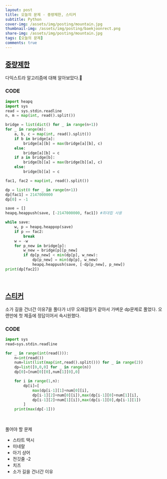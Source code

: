 ```yaml
---
layout: post
title: 오늘의 문제 - 중량제한, 스티커
subtitle: Python
cover-img: /assets/img/posting/mountain.jpg
thumbnail-img: /assets/img/posting/baekjoonrect.png
share-img: /assets/img/posting/mountain.jpg
tags: [오늘의 문제]
comments: true
---
```


## [중량제한](https://www.acmicpc.net/problem/1939)

다익스트라 알고리즘에 대해 알아보았다.🌈

### CODE

```python
import heapq
import sys
read = sys.stdin.readline
n, m = map(int, read().split())

bridge = list(dict() for _ in range(n+1))
for _ in range(m):
    a, b, c = map(int, read().split())
    if b in bridge[a]:
        bridge[a][b] = max(bridge[a][b], c)
    else:
        bridge[a][b] = c
    if a in bridge[b]:
        bridge[b][a] = max(bridge[b][a], c)
    else:
        bridge[b][a] = c

fac1, fac2 = map(int, read().split())

dp = list(0 for _ in range(n+1))
dp[fac1] = 2147000000
dp[0] = -1

save = []
heapq.heappush(save, [-2147000000, fac1]) #최대힙 사용

while save:
    w, p = heapq.heappop(save)
    if p == fac2:
        break
    w = -w
    for p_new in bridge[p]:
        w_new = bridge[p][p_new]
        if dp[p_new] < min(dp[p], w_new):
            dp[p_new] = min(dp[p], w_new)
            heapq.heappush(save, [-dp[p_new], p_new])
print(dp[fac2])
```

<br>

## [스티커](https://www.acmicpc.net/problem/9465)

소가 길을 건너간 이유7을 풀다가 너무 오래걸릴거 같아서 가벼운 dp문제로 풀었다. 오랜만에 첫 제출에 정답이어서 속시원했다.

### CODE

```python
import sys
read=sys.stdin.readline

for _ in range(int(read())):
    n=int(read())
    num=list(list(map(int,read().split())) for _ in range(2))
    dp=list([0,0,0] for _ in range(n))
    dp[0]=[num[0][0],num[1][0],0]

    for i in range(1,n):
        dp[i]=[
            max(dp[i-1][1]+num[0][i],
            dp[i-1][2]+num[0][i]),max(dp[i-1][0]+num[1][i],
            dp[i-1][2]+num[1][i]),max(dp[i-1][0],dp[i-1][1])
        ]
    print(max(dp[-1]))
```

<br>

풀어야 할 문제

- 스타트 택시
- 미네랄
- 아기 상어
- 전깃줄 -2
- 치즈
- 소가 길을 건너간 이유
  <br>

<br>
